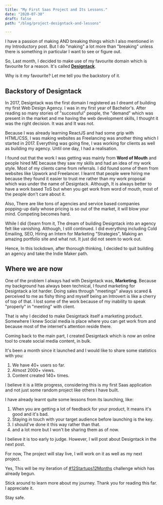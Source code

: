 ```yaml
---
title: "My First Saas Project and Its Lessons."
date: "2020-07-30"
draft: false
path: "/blog/project-designtack-and-lessons"

---
```


I have a passion of making AND breaking things which I also mentioned in my Introductory post. But I do "making" a lot more than "breaking" unless there is something in particular I want to see or figure out.

So, Last month, I decided to make use of my favourite domain which is favourite for a reason. It's called **[Designtack](http://www.designtack.com)**.

Why is it my favourite? Let me tell you the backstory of it. 

## Backstory of Designtack
In 2017, Designtack was the first domain I registered as I dreamt of building my first Web Design Agency. I was in my first year of Bachelor's. After reading so many stories of "successful" people, the "demand" which was present in the market and me having the web development skills, I thought it was the right decision. It was and It was not.

Because I was already learning ReactJS and had some grip with HTML/CSS, I was making websites as Freelancing was another thing which I started in 2017. Everything was going fine, I was working for clients as well as building my agency. Until one day, I had a realisation.

I found out that the work I was getting was mainly from **Word of Mouth** and people hired ME because they saw my skills and had an idea of my work style. Most of my clients came from referrals. I did found some of them from websites like Upwork and Freelancer. I learnt that people were hiring me because they found it easier to trust me rather than my work proposal which was under the name of Designtack. Although, It is always better to have a work based ToS but when you get work from word of mouth, most of the people don't care about it. 

Also, There are like tons of agencies and service based companies popping-up daily whose pricing is so out of the market, it will blow your mind. Competing becomes hard.

While I did (l)earn from it, The dream of building Designtack into an agency felt like vanishing. Although, I still continued. I did everything including Cold Emailing, SEO, Hiring an Intern for Marketing "Strategies", Making an amazing portfolio site and what not. It just did not seem to work out.

Hence, In this lockdown, after thorough thinking, I decided to quit building an agency and take the Indie Maker path. 

## Where we are now

One of the problem I always had with Designtack was, **Marketing**. Because my background has always been technical, I found marketing for Designtack a lot harder. Doing sales through "meetings" always scared & perceived to me as fishy thing and myself being an Introvert is like a cherry of top of that. I lost some of the work because of my inability to speak "properly" in "meeting" with client.

That is why I decided to make Designtack itself a marketing product. Somewhere I knew Social media is place where you can get work from and because most of the internet's attention reside there.

Coming back to the main part, I created Designtack which is now an online tool to create social media content, in bulk. 

It's been a month since it launched and I would like to share some statistics with you:

1. We have 40+ users so far.
2. Almost 2000+ views.
3. Content created 140+ times.

I believe it is a little progress, considering this is my first Saas application and not just some random project like others I have built.

I have already learnt quite some lessons from its launching, like:
1. When you are getting a lot of feedback for your product, It means it's good and it's bad.
2. Staying in touch with your target audience before launching is the key.
3. I should've done it this way rather than that.
4. and a lot more but I won't be sharing them as of now. 

I believe it is too early to judge. However, I will post about Designtack in the next post.

For now, The project will stay live, I will work on it as well as my next project. 

Yes, This will be my iteration of [#12Startups12Months](https://twitter.com/search?q=%2312startups12months&src=typed_query) challenge which has already begun. 

Stick around to learn more about my journey. Thank you for reading this far. I appreciate it.

Stay safe.




